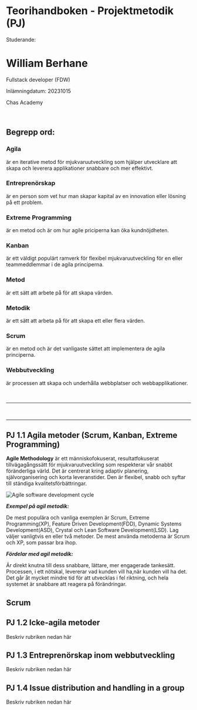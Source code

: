 # Teorihandboken - Projektmetodik (PJ)
Studerande: 
# William Berhane 

Fullstack developer (FDW)

Inlämningdatum: 20231015

Chas Academy 

<br>

## Begrepp ord:
### Agila

 är en iterative metod för mjukvaruutveckling som hjälper utvecklare att skapa och leverera applikationer snabbare och mer effektivt.

### Entreprenörskap

är en person som vet hur man skapar kapital av en innovation eller lösning på ett problem.

### Extreme Programming 

är en metod och är om hur agile priciperna kan öka kundnöjdheten.

### Kanban 

är ett väldigt populärt ramverk för flexibel mjukvaruutveckling för en eller teammeddlemmar i de agila principerna.

### Metod

är ett sätt att arbete på för att skapa värden.

### Metodik

är ett sätt att arbeta på för att skapa ett eller flera värden.

### Scrum 

är en metod och är det vanligaste sättet att implementera de agila principerna.

### Webbutveckling

är processen att skapa och underhålla webbplatser och webbapplikationer.

<br><hr>

<br><hr>

## PJ 1.1 Agila metoder (Scrum, Kanban, Extreme Programming)

**Agile Methodology** är ett människofokuserat, resultatfokuserat tillvägagångssätt 
för mjukvaruutveckling som respekterar vår snabbt föränderliga värld. Det är centrerat 
kring adaptiv planering, självorganisering och korta leveranstider. Den är flexibel, 
snabb och syftar till ständiga kvalitetsförbättringar. <br>

![Agile software development cycle](agsdc-1.png)

***Exempel på agil metodik:***

De mest populära och vanliga exemplen är Scrum, Extreme Programming(XP), Feature Driven 
Development(FDD), Dynamic Systems Development(ASD), Crystal och Lean Software Development(LSD). 
Lag väljer vanligtvis en eller två metoder. De mest använda metoderna är Scrum och XP, som passar 
bra ihop. <br> 

***Fördelar med agil metodik:***

Är direkt knutna till dess snabbare, lättare, mer engagerade tankesätt. Processen, i ett nötskal, 
levererar vad kunden vill ha,när kunden vill ha det. Det går åt mycket mindre tid för att utvecklas 
i fel riktning, och hela systemet är snabbare att reagera på förändringar.

## Scrum


## PJ 1.2 Icke-agila metoder
Beskriv rubriken nedan här

## PJ 1.3 Entreprenörskap inom webbutveckling
Beskriv rubriken nedan här

## PJ 1.4 Issue distribution and handling in a group
Beskriv rubriken nedan här
